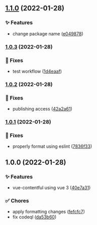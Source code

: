 ## [1.1.0](https://github.com/lbenie/vue-contentful/compare/v1.0.3...v1.1.0) (2022-01-28)


### :sparkles: Features

* change package name ([e049878](https://github.com/lbenie/vue-contentful/commit/e049878300ec393e2da9bfc5e2ed872a4d9412f5))

### [1.0.3](https://github.com/lbenie/vue-contentful/compare/v1.0.2...v1.0.3) (2022-01-28)


### :bug: Fixes

* test workflow ([1d4eaaf](https://github.com/lbenie/vue-contentful/commit/1d4eaafa01dd6f789a1c0997595be8d35536ca4d))

### [1.0.2](https://github.com/lbenie/vue-contentful/compare/v1.0.1...v1.0.2) (2022-01-28)


### :bug: Fixes

* publishing access ([42a2a61](https://github.com/lbenie/vue-contentful/commit/42a2a616f204cb34069d953848f48d58cb640ee2))

### [1.0.1](https://github.com/lbenie/vue-contentful/compare/v1.0.0...v1.0.1) (2022-01-28)


### :bug: Fixes

* properly format using eslint ([7836f33](https://github.com/lbenie/vue-contentful/commit/7836f3399f0d8d9c1639d45dbab0ac839485aedb))

## 1.0.0 (2022-01-28)


### :sparkles: Features

* vue-contentful using vue 3 ([40e7a31](https://github.com/lbenie/vue-contentful/commit/40e7a3175b7e43ef145f3b6fbe2cc110b6f0d324))


### :white_check_mark: Chores

* apply formatting changes ([fefcfc7](https://github.com/lbenie/vue-contentful/commit/fefcfc7a3169fa2ca0265340bf928e715157dcaa))
* fix codeql ([da53b60](https://github.com/lbenie/vue-contentful/commit/da53b603ab04cd877355674231c012ca6028f22d))
